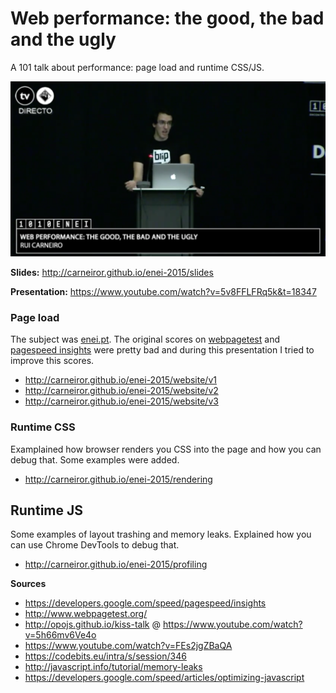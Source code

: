 # Web performance: the good, the bad and the ugly

A 101 talk about performance: page load and runtime CSS/JS.

[![](https://raw.githubusercontent.com/carneiror/enei-2015/master/screenshot.png)](https://www.youtube.com/watch?v=5v8FFLFRq5k&t=18347)

**Slides:** http://carneiror.github.io/enei-2015/slides

**Presentation:** https://www.youtube.com/watch?v=5v8FFLFRq5k&t=18347

### Page load
The subject was [enei.pt](http://carneiror.github.io/enei-2015/website/v1). The original scores on [webpagetest](http://www.webpagetest.org/) and [pagespeed insights](https://developers.google.com/speed/pagespeed/insights/) were pretty bad and during this presentation I tried to improve this scores.

- http://carneiror.github.io/enei-2015/website/v1
- http://carneiror.github.io/enei-2015/website/v2
- http://carneiror.github.io/enei-2015/website/v3

### Runtime CSS
Examplained how browser renders you CSS into the page and how you can debug that. Some examples were added.

- http://carneiror.github.io/enei-2015/rendering

## Runtime JS
Some examples of layout trashing and memory leaks. Explained how you can use Chrome DevTools to debug that.

- http://carneiror.github.io/enei-2015/profiling

**Sources**
- https://developers.google.com/speed/pagespeed/insights
- http://www.webpagetest.org/
- http://opojs.github.io/kiss-talk @ https://www.youtube.com/watch?v=5h66mv6Ve4o
- https://www.youtube.com/watch?v=FEs2jgZBaQA
- https://codebits.eu/intra/s/session/346
- http://javascript.info/tutorial/memory-leaks
- https://developers.google.com/speed/articles/optimizing-javascript
